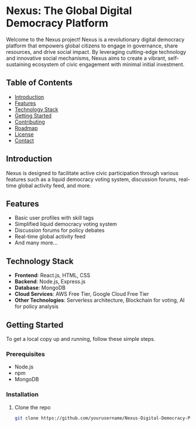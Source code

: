 # Nexus: The Global Digital Democracy Platform

Welcome to the Nexus project! Nexus is a revolutionary digital democracy platform that empowers global citizens to engage in governance, share resources, and drive social impact. By leveraging cutting-edge technology and innovative social mechanisms, Nexus aims to create a vibrant, self-sustaining ecosystem of civic engagement with minimal initial investment.

## Table of Contents
- [Introduction](#introduction)
- [Features](#features)
- [Technology Stack](#technology-stack)
- [Getting Started](#getting-started)
- [Contributing](#contributing)
- [Roadmap](#roadmap)
- [License](#license)
- [Contact](#contact)

## Introduction
Nexus is designed to facilitate active civic participation through various features such as a liquid democracy voting system, discussion forums, real-time global activity feed, and more.

## Features
- Basic user profiles with skill tags
- Simplified liquid democracy voting system
- Discussion forums for policy debates
- Real-time global activity feed
- And many more...

## Technology Stack
- **Frontend**: React.js, HTML, CSS
- **Backend**: Node.js, Express.js
- **Database**: MongoDB
- **Cloud Services**: AWS Free Tier, Google Cloud Free Tier
- **Other Technologies**: Serverless architecture, Blockchain for voting, AI for policy analysis

## Getting Started
To get a local copy up and running, follow these simple steps.

### Prerequisites
- Node.js
- npm
- MongoDB

### Installation
1. Clone the repo
   ```sh
   git clone https://github.com/yourusername/Nexus-Digital-Democracy-Platform.git
